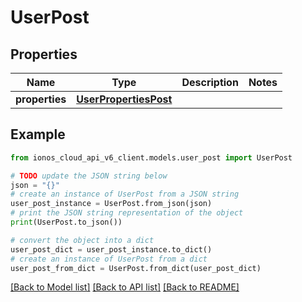 # UserPost


## Properties

Name | Type | Description | Notes
------------ | ------------- | ------------- | -------------
**properties** | [**UserPropertiesPost**](UserPropertiesPost.md) |  | 

## Example

```python
from ionos_cloud_api_v6_client.models.user_post import UserPost

# TODO update the JSON string below
json = "{}"
# create an instance of UserPost from a JSON string
user_post_instance = UserPost.from_json(json)
# print the JSON string representation of the object
print(UserPost.to_json())

# convert the object into a dict
user_post_dict = user_post_instance.to_dict()
# create an instance of UserPost from a dict
user_post_from_dict = UserPost.from_dict(user_post_dict)
```
[[Back to Model list]](../README.md#documentation-for-models) [[Back to API list]](../README.md#documentation-for-api-endpoints) [[Back to README]](../README.md)


